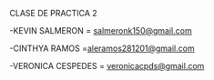 CLASE DE PRACTICA 2

-KEVIN SALMERON = salmeronk150@gmail.com

-CINTHYA RAMOS =aleramos281201@gmail.com

-VERONICA CESPEDES = veronicacpds@gmail.com

